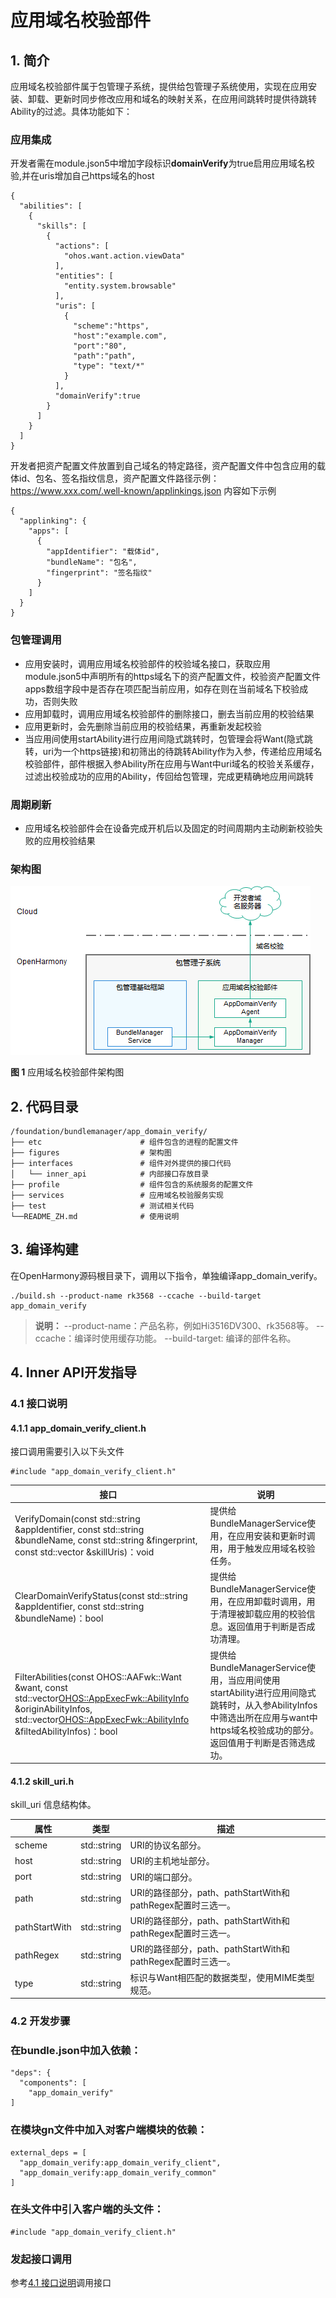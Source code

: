 # 应用域名校验部件

## 1. 简介

应用域名校验部件属于包管理子系统，提供给包管理子系统使用，实现在应用安装、卸载、更新时同步修改应用和域名的映射关系，在应用间跳转时提供待跳转Ability的过滤。具体功能如下：

### 应用集成

开发者需在module.json5中增加字段标识**domainVerify**为true启用应用域名校验,并在uris增加自己https域名的host
```
{
  "abilities": [
    {
      "skills": [
        {
          "actions": [
            "ohos.want.action.viewData"
          ],
          "entities": [
            "entity.system.browsable"
          ],
          "uris": [
            {
              "scheme":"https",
              "host":"example.com",
              "port":"80",
              "path":"path",
              "type": "text/*"
            }
          ],
          "domainVerify":true
        }
      ]
    }
  ]
}

```
开发者把资产配置文件放置到自己域名的特定路径，资产配置文件中包含应用的载体id、包名、签名指纹信息，资产配置文件路径示例：https://www.xxx.com/.well-known/applinkings.json
内容如下示例
```
{
  "applinking": {
    "apps": [
      {
        "appIdentifier": "载体id",
        "bundleName": "包名",
        "fingerprint": "签名指纹"
      }
    ]
  }
}

```
### 包管理调用
- 应用安装时，调用应用域名校验部件的校验域名接口，获取应用module.json5中声明所有的https域名下的资产配置文件，校验资产配置文件apps数组字段中是否存在项匹配当前应用，如存在则在当前域名下校验成功，否则失败
- 应用卸载时，调用应用域名校验部件的删除接口，删去当前应用的校验结果
- 应用更新时，会先删除当前应用的校验结果，再重新发起校验
- 当应用间使用startAbility进行应用间隐式跳转时，包管理会将Want(隐式跳转，uri为一个https链接)和初筛出的待跳转Ability作为入参，传递给应用域名校验部件，部件根据入参Ability所在应用与Want中uri域名的校验关系缓存，过滤出校验成功的应用的Ability，传回给包管理，完成更精确地应用间跳转

### 周期刷新
- 应用域名校验部件会在设备完成开机后以及固定的时间周期内主动刷新校验失败的应用校验结果


### 架构图

![](figures/architecture_zh.png "应用域名校验部件架构图")

**图 1**  应用域名校验部件架构图

## 2. 代码目录

```
/foundation/bundlemanager/app_domain_verify/
├── etc                      # 组件包含的进程的配置文件
├── figures                  # 架构图
├── interfaces               # 组件对外提供的接口代码
│   └── inner_api            # 内部接口存放目录
├── profile                  # 组件包含的系统服务的配置文件
├── services                 # 应用域名校验服务实现
├── test                     # 测试相关代码
└──README_ZH.md              # 使用说明
```

## 3. 编译构建
在OpenHarmony源码根目录下，调用以下指令，单独编译app_domain_verify。
```shell
./build.sh --product-name rk3568 --ccache --build-target app_domain_verify
```
> **说明：**
--product-name：产品名称，例如Hi3516DV300、rk3568等。
--ccache：编译时使用缓存功能。
--build-target: 编译的部件名称。

## 4. Inner API开发指导
### 4.1 接口说明<a id="inner_api"></a>
#### 4.1.1 app_domain_verify_client.h
接口调用需要引入以下头文件
```
#include "app_domain_verify_client.h"
```
|接口|说明|
|---|---|
|VerifyDomain(const std::string &appIdentifier, const std::string &bundleName, const std::string &fingerprint, const std::vector<SkillUri> &skillUris)：void|提供给BundleManagerService使用，在应用安装和更新时调用，用于触发应用域名校验任务。|
|ClearDomainVerifyStatus(const std::string &appIdentifier, const std::string &bundleName)：bool|提供给BundleManagerService使用，在应用卸载时调用，用于清理被卸载应用的校验信息。返回值用于判断是否成功清理。|
|FilterAbilities(const OHOS::AAFwk::Want &want, const std::vector<OHOS::AppExecFwk::AbilityInfo> &originAbilityInfos, std::vector<OHOS::AppExecFwk::AbilityInfo> &filtedAbilityInfos)：bool|提供给BundleManagerService使用，当应用间使用startAbility进行应用间隐式跳转时，从入参AbilityInfos中筛选出所在应用与want中https域名校验成功的部分。返回值用于判断是否筛选成功。| 

#### 4.1.2 skill_uri.h
skill_uri 信息结构体。

|属性|类型|描述|
|----|----|----|
| scheme | std::string | URI的协议名部分。        |
| host | std::string | URI的主机地址部分。    |
| port  | std::string | URI的端口部分。  |
| path| std::string | URI的路径部分，path、pathStartWith和pathRegex配置时三选一。  |
| pathStartWith| std::string |  URI的路径部分，path、pathStartWith和pathRegex配置时三选一。  |
| pathRegex| std::string |  URI的路径部分，path、pathStartWith和pathRegex配置时三选一。  |
| type| std::string | 标识与Want相匹配的数据类型，使用MIME类型规范。  |

### 4.2 开发步骤
### 在bundle.json中加入依赖：
```
"deps": {
  "components": [
    "app_domain_verify"
]
```
### 在模块gn文件中加入对客户端模块的依赖：
```
external_deps = [
  "app_domain_verify:app_domain_verify_client",
  "app_domain_verify:app_domain_verify_common"
]
```
### 在头文件中引入客户端的头文件：
```
#include "app_domain_verify_client.h"
```
### 发起接口调用
参考[4.1 接口说明](#inner_api)调用接口